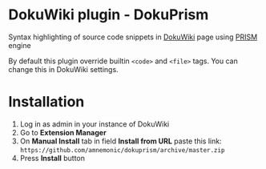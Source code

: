 # DokuWiki plugin - DokuPrism
Syntax highlighting of source code snippets in [DokuWiki](https://www.dokuwiki.org/) page using [PRISM](https://prismjs.com/) engine

By default this plugin override builtin `<code>` and `<file>` tags. You can change this in DokuWiki settings.

# Installation
1. Log in as admin in your instance of DokuWiki 
2. Go to **Extension Manager**
3. On **Manual Install** tab  in field **Install from URL** paste this link:  
`https://github.com/amnemonic/dokuprism/archive/master.zip`
4. Press **Install** button
